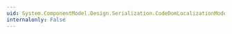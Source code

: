 ```yaml
---
uid: System.ComponentModel.Design.Serialization.CodeDomLocalizationModel
internalonly: False
---
```

